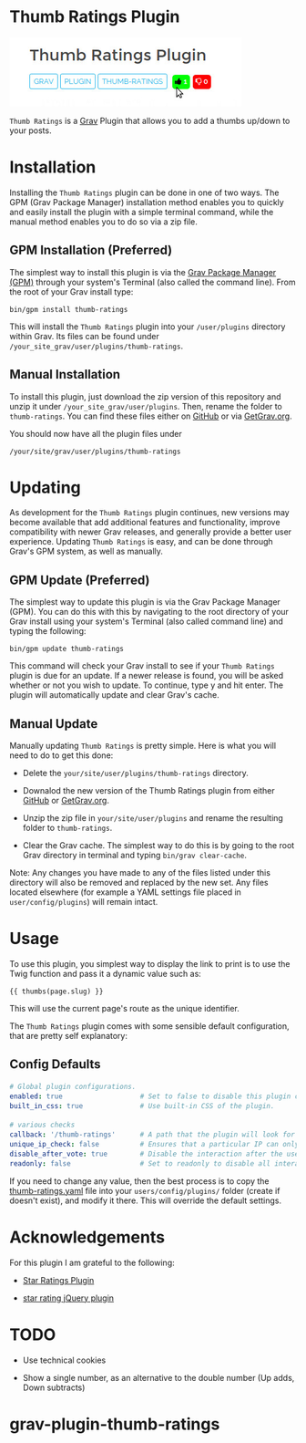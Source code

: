 # Thumb Ratings Plugin

![Thumb Ratings](assets/thumb-ratings.jpg)

`Thumb Ratings` is a [Grav](http://github.com/getgrav/grav) Plugin that allows you to add a thumbs up/down to your posts.

# Installation

Installing the `Thumb Ratings` plugin can be done in one of two ways. The GPM (Grav Package Manager) installation method enables you to quickly and easily install the plugin with a simple terminal command, while the manual method enables you to do so via a zip file.

## GPM Installation (Preferred)

The simplest way to install this plugin is via the [Grav Package Manager (GPM)](http://learn.getgrav.org/advanced/grav-gpm) through your system's Terminal (also called the command line).  From the root of your Grav install type:

    bin/gpm install thumb-ratings

This will install the `Thumb Ratings` plugin into your `/user/plugins` directory within Grav. Its files can be found under `/your_site_grav/user/plugins/thumb-ratings`.

## Manual Installation

To install this plugin, just download the zip version of this repository and unzip it under `/your_site_grav/user/plugins`. Then, rename the folder to `thumb-ratings`. You can find these files either on [GitHub](https://github.com/iusvar/grav-plugin-thumb-ratings) or via [GetGrav.org](http://getgrav.org/downloads/plugins#extras).

You should now have all the plugin files under

    /your/site/grav/user/plugins/thumb-ratings

# Updating

As development for the `Thumb Ratings` plugin continues, new versions may become available that add additional features and functionality, improve compatibility with newer Grav releases, and generally provide a better user experience. Updating `Thumb Ratings` is easy, and can be done through Grav's GPM system, as well as manually.

## GPM Update (Preferred)

The simplest way to update this plugin is via the Grav Package Manager (GPM). You can do this with this by navigating to the root directory of your Grav install using your system's Terminal (also called command line) and typing the following:

    bin/gpm update thumb-ratings

This command will check your Grav install to see if your `Thumb Ratings` plugin is due for an update. If a newer release is found, you will be asked whether or not you wish to update. To continue, type y and hit enter. The plugin will automatically update and clear Grav's cache.

## Manual Update

Manually updating `Thumb Ratings` is pretty simple. Here is what you will need to do to get this done:

* Delete the `your/site/user/plugins/thumb-ratings` directory.

* Downalod the new version of the Thumb Ratings plugin from either [GitHub](https://github.com/iusvar/grav-plugin-thumb-ratings) or [GetGrav.org](http://getgrav.org/downloads/plugins#extras).

* Unzip the zip file in `your/site/user/plugins` and rename the resulting folder to `thumb-ratings`.

* Clear the Grav cache. The simplest way to do this is by going to the root Grav directory in terminal and typing `bin/grav clear-cache`.

Note: Any changes you have made to any of the files listed under this directory will also be removed and replaced by the new set. Any files located elsewhere (for example a YAML settings file placed in `user/config/plugins`) will remain intact.

# Usage

To use this plugin, you simplest way to display the link to print is to use the Twig function and pass it a dynamic value such as:

```
{{ thumbs(page.slug) }}
```

This will use the current page's route as the unique identifier.

The `Thumb Ratings` plugin comes with some sensible default configuration, that are pretty self explanatory:

## Config Defaults

```yaml
# Global plugin configurations.
enabled: true                   # Set to false to disable this plugin completely.
built_in_css: true              # Use built-in CSS of the plugin.

# various checks
callback: '/thumb-ratings'      # A path that the plugin will look for when processing Ajax calls
unique_ip_check: false          # Ensures that a particular IP can only vote once
disable_after_vote: true        # Disable the interaction after the user has already made the vote
readonly: false                 # Set to readonly to disable all interaction
```

If you need to change any value, then the best process is to copy the [thumb-ratings.yaml](thumb-ratings.yaml) file into your `users/config/plugins/` folder (create if doesn't exist), and modify it there. This will override the default settings.

# Acknowledgements

For this plugin I am grateful to the following:

* [Star Ratings Plugin](https://github.com/getgrav/grav-plugin-star-ratings)

* [star rating jQuery plugin](https://github.com/nashio/star-rating-svg)

# TODO

* Use technical cookies

* Show a single number, as an alternative to the double number (Up adds, Down subtracts)
# grav-plugin-thumb-ratings

